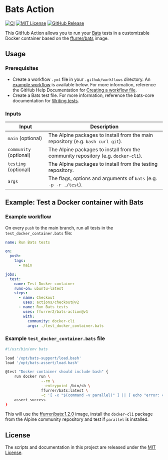 <!-- SPDX-License-Identifier: MIT -->
# Bats Action

[![CI](https://github.com/ffurrer2/bats-action/workflows/CI/badge.svg)](https://github.com/ffurrer2/bats-action/actions?query=workflow%3ACI)
[![MIT License](https://img.shields.io/github/license/ffurrer2/bats-action)](https://github.com/ffurrer2/bats-action/blob/main/LICENSE)
[![GitHub Release](https://img.shields.io/github/v/release/ffurrer2/bats-action?sort=semver)](https://github.com/ffurrer2/bats-action/releases/latest)

This GitHub Action allows you to run your [Bats](https://github.com/bats-core/bats-core) tests in a customizable Docker container based on the [ffurrer/bats](https://hub.docker.com/r/ffurrer/bats) image.

## Usage

### Prerequisites

- Create a workflow `.yml` file in your `.github/workflows` directory. An [example workflow](#example-workflow) is available below. For more information, reference the GitHub Help Documentation for [Creating a workflow file](https://help.github.com/en/articles/configuring-a-workflow#creating-a-workflow-file).
- Create a Bats test file. For more information, reference the bats-core documentation for [Writing tests](https://github.com/bats-core/bats-core#writing-tests).

### Inputs

| Input                  | Description                                                                       |
| ---------------------- | --------------------------------------------------------------------------------- |
| `main` (optional)      | The Alpine packages to install from the main repository (e.g. `bash curl git`).   |
| `community` (optional) | The Alpine packages to install from the community repository (e.g. `docker-cli`). |
| `testing` (optional)   | The Alpine packages to install from the testing repository.                       |
| `args`                 | The flags, options and arguments of `bats` (e.g. `-p -r ./test`).                 |

## Example: Test a Docker container with Bats

### Example workflow

On every `push` to the main branch, run all tests in the `test_docker_container.bats` file:

```yaml
name: Run Bats tests

on:
  push:
    tags:
      - main

jobs:
  test:
    name: Test Docker container
    runs-on: ubuntu-latest
    steps:
      - name: Checkout
        uses: actions/checkout@v2
      - name: Run Bats tests
        uses: ffurrer2/bats-action@v1
        with:
          community: docker-cli
          args: ./test_docker_container.bats
```

### Example `test_docker_container.bats` file

```bash
#!/usr/bin/env bats

load '/opt/bats-support/load.bash'
load '/opt/bats-assert/load.bash'

@test "Docker container should include bash" {
    run docker run \
                --rm \
                --entrypoint /bin/sh \
                ffurrer/bats:latest \
                -c '[ -x "$(command -v parallel)" ] || { echo "error: command not found: parallel" >&2; exit 1; }'
    assert_success
}
```

This will use the [ffurrer/bats:1.2.0](https://hub.docker.com/r/ffurrer/bats) image, install the `docker-cli` package from the Alpine community repository and test if `parallel` is installed.

## License

The scripts and documentation in this project are released under the [MIT License](LICENSE).
